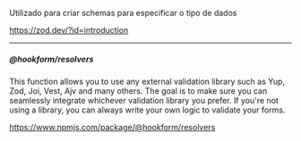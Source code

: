 
Utilizado para criar schemas para especificar o tipo de dados

https://zod.dev/?id=introduction


---

##### @hookform/resolvers

This function allows you to use any external validation library such as Yup, Zod, Joi, Vest, Ajv and many others. The goal is to make sure you can seamlessly integrate whichever validation library you prefer. If you're not using a library, you can always write your own logic to validate your forms.

https://www.npmjs.com/package/@hookform/resolvers

